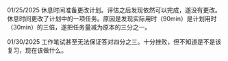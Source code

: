 01/25/2025
休息时间准备更改计划。评估之后发现依然可以完成，遂没有更改。
休息时间更改了计划中的一项任务。原因是发现实际用时（90min）是计划用时（30min）的三倍，遂把任务量减为原本的三分之一。

01/30/2025
工作笔试甚至无法保证答对四分之三。十分挫败，但不知道是不是该复习，现在该做什么。







